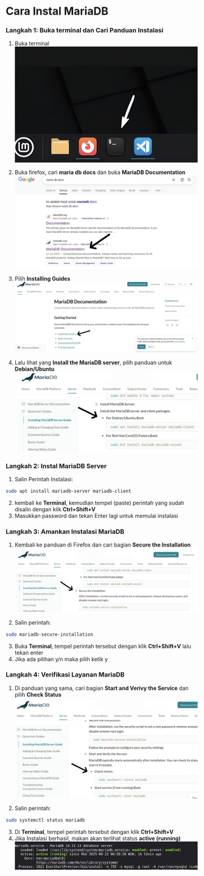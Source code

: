 # Cara Instal MariaDB
### Langkah 1: Buka terminal dan Cari Panduan Instalasi
1. Buka terminal
![terminal](../../Images/screenshot_terminal.jpeg)

2. Buka firefox, cari **maria db docs** dan buka **MariaDB Documentation**
![Search tutorial instal mariadb](../../Images/screenshot_nariadb.jpeg)

3. Pilih **Installing Guides**
![alt text](../../Images/screenshot_mariadb_.jpeg)

4. Lalu lihat yang **Install the MariaDB server**, pilih panduan untuk **Debian/Ubuntu** 
![alt text](../../Images/screenshot_3.jpeg)


### Langkah 2: Instal MariaDB Server
1. Salin Perintah Instalasi:
```bash
sudo apt install mariadb-server mariadb-client
``` 
2. kembali ke **Terminal**, kemudian tempel (paste) perintah yang sudah disalin dengan klik **Ctrl+Shift+V**
3. Masukkan password dan tekan Enter lagi untuk memulai instalasi 


### Langkah 3: Amankan Instalasi MariaDB
1. Kembali ke panduan di Firefox dan cari bagian **Secure the Installation**
![alt text](../../Images/screenshot_4.jpeg)

2. Salin perintah: 
```bash
sudo mariadb-secure-installation
```
3. Buka **Terminal**, tempel perintah tersebut dengan klik **Ctrl+Shift+V** lalu tekan enter
4. Jika ada pilihan y/n maka pilih ketik y

### Langkah 4: Verifikasi Layanan MariaDB
1. Di panduan yang sama, cari bagian **Start and Verivy the Service** dan pilih **Check Status**
![mariadb](../../Images/screenshot_5.jpeg)

2. Salin perintah: 
```bash
sudo systemctl status mariadb
```
3. Di **Terminal**, tempel perintah tersebut dengan klik **Ctrl+Shift+V**
4. Jika Instalasi berhasil, makan akan terlihat status **active (running)**
![mariadb](../../Images/screenshot_6.jpeg)